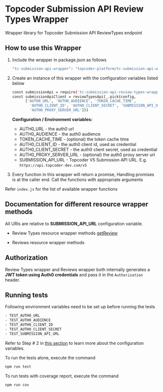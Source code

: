 # Topcoder Submission API Review Types Wrapper

Wrapper library for Topcoder Submission API ReviewTypes endpoint

## How to use this Wrapper

1. Include the wrapper in package.json as follows

    ```bash
    "tc-submission-api-wrapper": "topcoder-platform/tc-submission-api-wrapper.git"
    ```

2. Create an instance of this wrapper with the configuration variables listed below

    ```bash
    const submissionApi = require('tc-submission-api-review-types-wrapper')
    const submissionApiClient = reviewTypesApi(_.pick(config,
          ['AUTH0_URL', 'AUTH0_AUDIENCE', 'TOKEN_CACHE_TIME',
            'AUTH0_CLIENT_ID', 'AUTH0_CLIENT_SECRET', 'SUBMISSION_API_URL',
            'AUTH0_PROXY_SERVER_URL']))
    ```

    **Configuration / Environment variables:**

    - AUTH0_URL - the auth0 url
    - AUTH0_AUDIENCE - the auth0 audience
    - TOKEN_CACHE_TIME - (optional) the token cache time
    - AUTH0_CLIENT_ID - the auth0 client id, used as credential
    - AUTH0_CLIENT_SECRET - the auth0 client secret, used as credential
    - AUTH0_PROXY_SERVER_URL - (optional) the auth0 proxy server url
    - SUBMISSION_API_URL - Topcoder V5 Submission API URL. E.g. `https://api.topcoder-dev.com/v5`

3. Every function in this wrapper will return a promise, Handling promises is at the caller end. Call the functions with appropriate arguments


Refer `index.js` for the list of available wrapper functions

## Documentation for different resource wrapper methods

All URIs are relative to **SUBMISSION_API_URL** configuration variable.

* Review Types resource wrapper methods [getReview](docs/ReviewTypesApi.md)

* Reviews resource wrapper methods 

## Authorization

Review Types wrapper and Reviews wrapper both internally generates a **JWT token using Auth0 credentials** and pass it in the `Authorization` header.

## Running tests

Following environment variables need to be set up before running the tests

```bash
- TEST_AUTH0_URL
- TEST_AUTH0_AUDIENCE
- TEST_AUTH0_CLIENT_ID
- TEST_AUTH0_CLIENT_SECRET
- TEST_SUBMISSION_API_URL
```

Refer to Step # 2 in [this section](#how-to-use-this-wrapper) to learn more about the configuration variables.

To run the tests alone, execute the command

```bash
npm run test
```

To run tests with coverage report, execute the command

```bash
npm run cov
```
